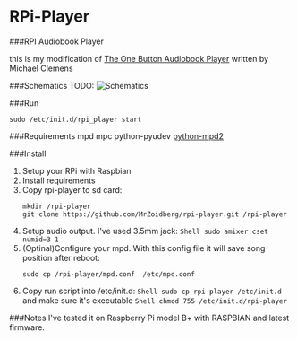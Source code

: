 RPi-Player
=========

###RPI Audiobook Player

this is my modification of [The One Button Audiobook Player](http://blogs.fsfe.org/clemens/2012/10/30/the-one-button-audiobook-player/) written by Michael Clemens

###Schematics
TODO:
![Schematics]()

###Run
```Shell
sudo /etc/init.d/rpi_player start
```

###Requirements
mpd
mpc
python-pyudev
[python-mpd2](https://github.com/Mic92/python-mpd2)

###Install
1. Setup your RPi with Raspbian
2. Install requirements
3. Copy rpi-player to sd card:
   ```Shell
   mkdir /rpi-player
   git clone https://github.com/MrZoidberg/rpi-player.git /rpi-player
   ```
4. Setup audio output. I've used 3.5mm jack: ```Shell sudo amixer cset numid=3 1```
5. (Optinal)Configure your mpd. With this config file it will save song position after reboot:
   ```Shell
   sudo cp /rpi-player/mpd.conf  /etc/mpd.conf
   ```
6. Copy run script into /etc/init.d: ```Shell sudo cp rpi-player /etc/init.d``` and
   make sure it's executable ```Shell chmod 755 /etc/init.d/rpi-player```

###Notes
I've tested it on Raspberry Pi model B+ with RASPBIAN and latest firmware.
